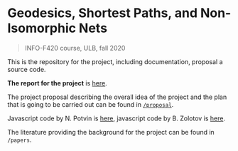 # Geodesics, Shortest Paths, and Non-Isomorphic Nets
> INFO-F420 course, ULB, fall 2020

This is the repository for the project, including documentation, proposal a source code.

**The report for the project** is [here](https://github.com/boris-a-zolotov/infof420-geodesics/blob/master/tex/potvin-zolotov-chen-project.pdf).

The project proposal describing the overall idea of the project and the plan that is going to be carried out can be found in [`/proposal`](https://github.com/boris-a-zolotov/infof420-geodesics/tree/master/proposal).

Javascript code by N. Potvin is [here](https://github.com/boris-a-zolotov/infof420-geodesics/tree/master/jsNicolas),
javascript code by B. Zolotov is [here](https://github.com/boris-a-zolotov/infof420-geodesics/tree/master/js-boris).

The literature providing the background for the project can be found in `/papers`.

